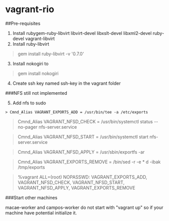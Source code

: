 # vagrant-rio

##Pre-requisites
  1. Install rubygem-ruby-libvirt libvirt-devel libxslt-devel libxml2-devel ruby-devel vagrant-libvirt
  2. Install ruby-libvirt
  >  gem install ruby-libvirt -v '0.7.0'
  3. Install nokogiri to
  > gem install nokogiri
  4. Create ssh key named ssh-key in the vagrant folder
  
###NFS still not implemented

  5. Add nfs to sudo

	> Cmnd_Alias VAGRANT_EXPORTS_ADD = /usr/bin/tee -a /etc/exports

  > Cmnd_Alias VAGRANT_NFSD_CHECK = /usr/bin/systemctl status --no-pager nfs-server.service

  > Cmnd_Alias VAGRANT_NFSD_START = /usr/bin/systemctl start nfs-server.service

  > Cmnd_Alias VAGRANT_NFSD_APPLY = /usr/sbin/exportfs -ar

  > Cmnd_Alias VAGRANT_EXPORTS_REMOVE = /bin/sed -r -e * d -ibak /tmp/exports

  > %vagrant ALL=(root) NOPASSWD: VAGRANT_EXPORTS_ADD, VAGRANT_NFSD_CHECK, VAGRANT_NFSD_START, VAGRANT_NFSD_APPLY, VAGRANT_EXPORTS_REMOVE

###Start other machines

  macae-worker and campos-worker do not start with "vagrant up" so if your machine have potential initialize it.
 
